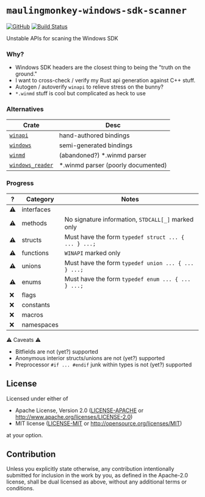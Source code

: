 # `maulingmonkey-windows-sdk-scanner`

[![GitHub](https://img.shields.io/github/stars/MaulingMonkey/windows-sdk-scanner.svg?label=GitHub&style=social)](https://github.com/MaulingMonkey/windows-sdk-scanner)
[![Build Status](https://github.com/MaulingMonkey/windows-sdk-scanner/workflows/Rust/badge.svg)](https://github.com/MaulingMonkey/windows-sdk-scanner/actions?query=workflow%3Arust)
<!--
[![License](https://img.shields.io/crates/l/maulingmonkey-windows-sdk-scanner.svg)](https://github.com/MaulingMonkey/windows-sdk-scanner)
[![crates.io](https://img.shields.io/crates/v/maulingmonkey-windows-sdk-scanner.svg)](https://crates.io/crates/maulingmonkey-windows-sdk-scanner)
[![docs.rs](https://docs.rs/maulingmonkey-windows-sdk-scanner/badge.svg)](https://docs.rs/maulingmonkey-windows-sdk-scanner)
[![dependency status](https://deps.rs/repo/github/MaulingMonkey/windows-sdk-scanner/status.svg)](https://deps.rs/repo/github/MaulingMonkey/windows-sdk-scanner)
-->

Unstable APIs for scaning the Windows SDK



### Why?

*   Windows SDK headers are the closest thing to being the "truth on the ground."
*   I want to cross-check / verify my Rust api generation against C++ stuff.
*   Autogen / autoverify `winapi` to relieve stress on the bunny?
*   `*.winmd` stuff is cool but complicated as heck to use



### Alternatives

| Crate | Desc |
| ----- | ---- |
| [`winapi`](https://lib.rs/crates/winapi)                                  | hand-authored bindings
| [`windows`](https://lib.rs/crates/windows)                                | semi-generated bindings
| [`winmd`](https://lib.rs/crates/winmd)                                    | (abandoned?) \*.winmd parser
| [`windows_reader`](https://docs.rs/windows_reader/latest/windows_reader/) | \*.winmd parser (poorly documented)



### Progress

|  ?  | Category    | Notes |
| --- | ----------- | ----- |
| ⚠️ | interfaces   |
| ⚠️ | methods      | No signature information, `STDCALL[_]` marked only
| ⚠️ | structs      | Must have the form `typedef struct ... { ... } ...;`
| ⚠️ | functions    | `WINAPI` marked only
| ⚠️ | unions       | Must have the form `typedef union ... { ... } ...;`
| ⚠️ | enums        | Must have the form `typedef enum ... { ... } ...;`
| ❌ | flags        |
| ❌ | constants    |
| ❌ | macros       |
| ❌ | namespaces   |

⚠️ Caveats ⚠️
*   Bitfields are not (yet?) supported
*   Anonymous interior structs/unions are not (yet?) supported
*   Preprocessor `#if ... #endif` junk within types is not (yet?) supported



<h2 name="license">License</h2>

Licensed under either of

* Apache License, Version 2.0 ([LICENSE-APACHE](LICENSE-APACHE) or http://www.apache.org/licenses/LICENSE-2.0)
* MIT license ([LICENSE-MIT](LICENSE-MIT) or http://opensource.org/licenses/MIT)

at your option.



<h2 name="contribution">Contribution</h2>

Unless you explicitly state otherwise, any contribution intentionally submitted
for inclusion in the work by you, as defined in the Apache-2.0 license, shall be
dual licensed as above, without any additional terms or conditions.
